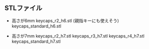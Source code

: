 ## STLファイル

* 高さが6mm
 keycaps_r2_h6.stl (親指キーにも使えそう)
 keycaps_standard_h6.stl

* 高さが7mm
 keycaps_r2_h7.stl
 keycaps_r3_h7.stl
 keycaps_r4_h7.stl
 keycaps_standard_h7.stl
